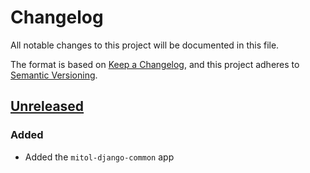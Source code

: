 # Changelog
All notable changes to this project will be documented in this file.

The format is based on [Keep a Changelog](https://keepachangelog.com/en/1.0.0/),
and this project adheres to [Semantic Versioning](https://semver.org/spec/v2.0.0.html).

## [Unreleased]

### Added
- Added the `mitol-django-common` app

[Unreleased]: https://github.com/mitodl/ol-django/compare/mitol-django-mail/v0.1.5...HEAD
